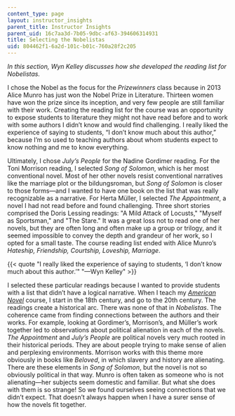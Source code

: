 ```yaml
---
content_type: page
layout: instructor_insights
parent_title: Instructor Insights
parent_uid: 16c7aa3d-7b05-9dbc-af63-394606314931
title: Selecting the Nobelistas
uid: 804462f1-6a2d-101c-b01c-760a28f2c205
---
```


_In this section, Wyn Kelley discusses how she developed the reading list for Nobelistas._

I chose the Nobel as the focus for the _Prizewinners_ class because in 2013 Alice Munro has just won the Nobel Prize in Literature. Thirteen women have won the prize since its inception, and very few people are still familiar with their work. Creating the reading list for the course was an opportunity to expose students to literature they might not have read before and to work with some authors I didn’t know and would find challenging. I really liked the experience of saying to students, “I don’t know much about this author,” because I’m so used to teaching authors about whom students expect to know nothing and me to know everything.

Ultimately, I chose _July’s People_ for the Nadine Gordimer reading. For the Toni Morrison reading, I selected _Song of Solomon_, which is her most conventional novel. Most of her other novels resist conventional narratives like the marriage plot or the bildungsroman, but _Song of Solomon_ is closer to those forms—and I wanted to have one book on the list that was really recognizable as a narrative. For Herta Müller, I selected _The Appointment_, a novel I had not read before and found challenging. Three short stories comprised the Doris Lessing readings: "A Mild Attack of Locusts," "Myself as Sportsman," and "The Stare." It was a great loss not to read one of her novels, but they are often long and often make up a group or trilogy, and it seemed impossible to convey the depth and grandeur of her work, so I opted for a small taste. The course reading list ended with Alice Munro’s _Hateship, Friendship, Courtship, Loveship, Marriage_.

{{< quote "I really liked the experience of saying to students, ‘I don’t know much about this author.’" "—Wyn Kelley" >}}

I selected these particular readings because I wanted to provide students with a list that didn’t have a logical narrative. When I teach my [_American Novel_](/courses/21l-501-the-american-novel-stranger-and-stranger-spring-2013) course, I start in the 18th century, and go to the 20th century. The readings create a historical arc. There was none of that in _Nobelistas_. The coherence came from finding connections between the authors and their works. For example, looking at Gordimer’s, Morrison’s, and Müller’s work together led to observations about political alienation in each of the novels. _The Appointment_ and _July’s People_ are political novels very much rooted in their historical periods. They are about people trying to make sense of alien and perplexing environments. Morrison works with this theme more obviously in books like _Beloved_, in which slavery and history are alienating. There are these elements in _Song of Solomon_, but the novel is not so obviously political in that way. Munro is often taken as someone who is not alienating—her subjects seem domestic and familiar. But what she does with them is so strange! So we found ourselves seeing connections that we didn’t expect. That doesn’t always happen when I have a surer sense of how the novels fit together.